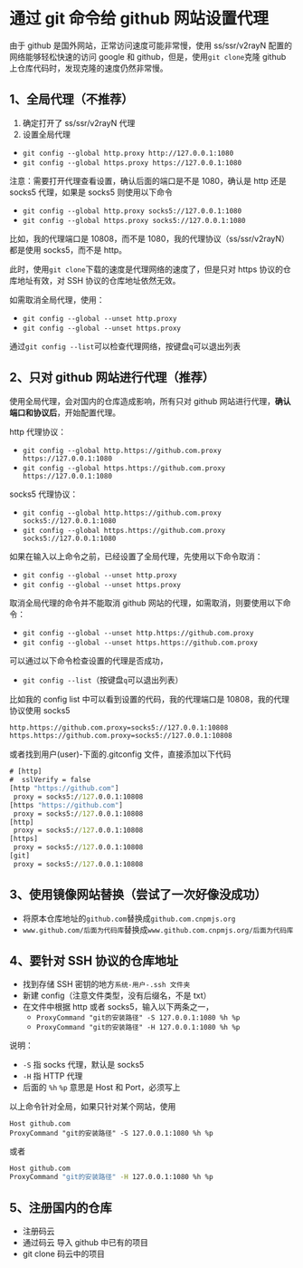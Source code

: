 # 通过 git 命令给 github 网站设置代理

由于 github 是国外网站，正常访问速度可能非常慢，使用 ss/ssr/v2rayN 配置的网络能够轻松快速的访问 google 和 github，但是，使用`git clone`克隆 github 上仓库代码时，发现克隆的速度仍然非常慢。

## 1、全局代理（不推荐）

1. 确定打开了 ss/ssr/v2rayN 代理
2. 设置全局代理

- `git config --global http.proxy http://127.0.0.1:1080`
- `git config --global https.proxy https://127.0.0.1:1080`

注意：需要打开代理查看设置，确认后面的端口是不是 1080，确认是 http 还是 socks5 代理，如果是 socks5 则使用以下命令

- `git config --global http.proxy socks5://127.0.0.1:1080`
- `git config --global https.proxy socks5://127.0.0.1:1080`

比如，我的代理端口是 10808，而不是 1080，我的代理协议（ss/ssr/v2rayN）都是使用 socks5，而不是 http。

此时，使用`git clone`下载的速度是代理网络的速度了，但是只对 https 协议的仓库地址有效，对 SSH 协议的仓库地址依然无效。

如需取消全局代理，使用：

- `git config --global --unset http.proxy`
- `git config --global --unset https.proxy`

通过`git config --list`可以检查代理网络，按键盘`q`可以退出列表

## 2、只对 github 网站进行代理（推荐）

使用全局代理，会对国内的仓库造成影响，所有只对 github 网站进行代理，**确认端口和协议后**，开始配置代理。

http 代理协议：

- `git config --global http.https://github.com.proxy https://127.0.0.1:1080`
- `git config --global https.https://github.com.proxy https://127.0.0.1:1080`

socks5 代理协议：

- `git config --global http.https://github.com.proxy socks5://127.0.0.1:1080`
- `git config --global https.https://github.com.proxy socks5://127.0.0.1:1080`

如果在输入以上命令之前，已经设置了全局代理，先使用以下命令取消：

- `git config --global --unset http.proxy`
- `git config --global --unset https.proxy`

取消全局代理的命令并不能取消 github 网站的代理，如需取消，则要使用以下命令：

- `git config --global --unset http.https://github.com.proxy`
- `git config --global --unset https.https://github.com.proxy`

可以通过以下命令检查设置的代理是否成功，

- `git config --list`（按键盘`q`可以退出列表）

比如我的 config list 中可以看到设置的代码，我的代理端口是 10808，我的代理协议使用 socks5

```cmd
http.https://github.com.proxy=socks5://127.0.0.1:10808
https.https://github.com.proxy=socks5://127.0.0.1:10808
```

或者找到用户(user)-下面的.gitconfig 文件，直接添加以下代码

```cmd
# [http]
#  sslVerify = false
[http "https://github.com"]
 proxy = socks5://127.0.0.1:10808
[https "https://github.com"]
 proxy = socks5://127.0.0.1:10808
[http]
 proxy = socks5://127.0.0.1:10808
[https]
 proxy = socks5://127.0.0.1:10808
[git]
 proxy = socks5://127.0.0.1:10808
```

## 3、使用镜像网站替换（尝试了一次好像没成功）

- 将原本仓库地址的`github.com`替换成`github.com.cnpmjs.org`
- `www.github.com/后面为代码库`替换成`www.github.com.cnpmjs.org/后面为代码库`

## 4、要针对 SSH 协议的仓库地址

- 找到存储 SSH 密钥的地方`系统-用户-.ssh 文件夹`
- 新建 config（注意文件类型，没有后缀名，不是 txt）
- 在文件中根据 http 或者 socks5，输入以下两条之一，
  - `ProxyCommand "git的安装路径" -S 127.0.0.1:1080 %h %p`
  - `ProxyCommand "git的安装路径" -H 127.0.0.1:1080 %h %p`

说明：

- `-S` 指 socks 代理，默认是 socks5
- `-H` 指 HTTP 代理
- 后面的 `%h` `%p` 意思是 Host 和 Port，必须写上

以上命令针对全局，如果只针对某个网站，使用

```linux
Host github.com
ProxyCommand "git的安装路径" -S 127.0.0.1:1080 %h %p
```

或者

```cmd
Host github.com
ProxyCommand "git的安装路径" -H 127.0.0.1:1080 %h %p
```

## 5、注册国内的仓库

- 注册码云
- 通过码云 导入 github 中已有的项目
- git clone 码云中的项目
